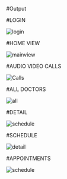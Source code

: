 #Output

#LOGIN

![login](https://github.com/user-attachments/assets/37235072-2d7b-4245-8ec7-460513a02f6a)


#HOME VIEW



![mainview](https://github.com/user-attachments/assets/134b526f-7fce-4510-9b63-88f6a7eaa6ab)



#AUDIO VIDEO CALLS


![Calls](https://github.com/user-attachments/assets/1a67758d-7faf-49bb-8591-f04183a54acf)



#ALL DOCTORS


![all](https://github.com/user-attachments/assets/8f659e40-1bf9-4b10-907c-4feb7400f5c3)




#DETAIL


![schedule](https://github.com/user-attachments/assets/96f09d62-2949-4c26-9414-a8a0546b41bd)




#SCHEDULE


![detail](https://github.com/user-attachments/assets/d9482024-498d-445e-ad7c-734e1af1db7b)



#APPOINTMENTS


![schedule](https://github.com/user-attachments/assets/62377c56-0adb-4cab-9ad1-b7f862f33b53)
